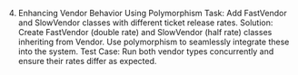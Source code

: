 4. Enhancing Vendor Behavior Using Polymorphism
   Task: Add FastVendor and SlowVendor classes with different ticket release rates.
   Solution:
   Create FastVendor (double rate) and SlowVendor (half rate) classes inheriting from Vendor.
   Use polymorphism to seamlessly integrate these into the system.
   Test Case: Run both vendor types concurrently and ensure their rates differ as expected.
